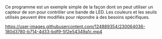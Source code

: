 Ce programme est un exemple simple de la façon dont on peut utiliser un capteur de son pour contrôler une bande de LED. Les couleurs et les seuils utilisés peuvent être modifiés pour répondre à des besoins spécifiques.




https://user-images.githubusercontent.com/124889354/230064036-180d3780-b714-4d33-bdf9-5f2e54349a1c.mp4

